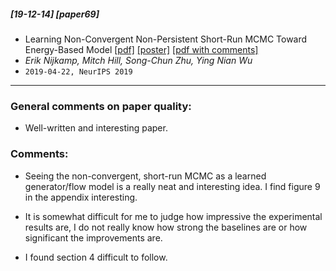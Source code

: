 ##### [19-12-14] [paper69]
- Learning Non-Convergent Non-Persistent Short-Run MCMC Toward Energy-Based Model [[pdf]](https://arxiv.org/abs/1904.09770) [[poster]](https://neurips.cc/Conferences/2019/Schedule?showEvent=13661) [[pdf with comments]](https://github.com/fregu856/papers/blob/master/commented_pdfs/Learning%20Non-Convergent%20Non-Persistent%20Short-Run%20MCMC%20Toward%20Energy-Based%20Model.pdf)
- *Erik Nijkamp, Mitch Hill, Song-Chun Zhu, Ying Nian Wu*
- `2019-04-22, NeurIPS 2019`

****

### General comments on paper quality:
- Well-written and interesting paper.

### Comments:
- Seeing the non-convergent, short-run MCMC as a learned generator/flow model is a really neat and interesting idea. I find figure 9 in the appendix interesting. 

- It is somewhat difficult for me to judge how impressive the experimental results are, I do not really know how strong the baselines are or how significant the improvements are.

- I found section 4 difficult to follow.
